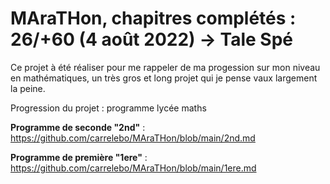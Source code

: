 # MAraTHon, chapitres complétés : 26/+60 (4 août 2022) -> Tale Spé

Ce projet à été réaliser pour me rappeler de ma progession sur mon niveau en mathématiques, un très gros et long projet qui je pense vaux largement la peine.

Progression du projet : programme lycée maths

**Programme de seconde "2nd"** : https://github.com/carrelebo/MAraTHon/blob/main/2nd.md

**Programme de première "1ere"** : https://github.com/carrelebo/MAraTHon/blob/main/1ere.md

